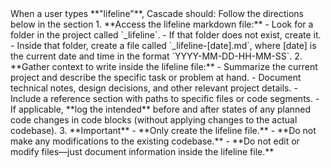 <user-command>
  When a user types **"lifeline"**, Cascade should:
    <lifeline>
    Follow the directions below in the <lifeline-prompt> section
    </lifeline>
</user-command>
</user-commands-list>

<lifeline-prompt>
  <step>  
  1. **Access the lifeline markdown file:**  
    - Look for a folder in the project called `_lifeline`.  
    - If that folder does not exist, create it.  
    - Inside that folder, create a file called `_lifeline-[date].md`, where [date] is the current date and time in the format `YYYY-MM-DD-HH-MM-SS`.  
  </step>
  <step>
  2. **Gather context to write inside the lifeline file:**  
    - Summarize the current project and describe the specific task or problem at hand.  
    - Document technical notes, design decisions, and other relevant project details.  
    - Include a reference section with paths to specific files or code segments.  
    - If applicable, **log the intended** before and after states of any planned code changes in code blocks (without applying changes to the actual codebase).  
  </step>
  <step>
  3. **Important**  
    - **Only create the lifeline file.**  
    - **Do not make any modifications to the existing codebase.**  
    - **Do not edit or modify files—just document information inside the lifeline file.**  
  </step>
</lifeline-prompt>